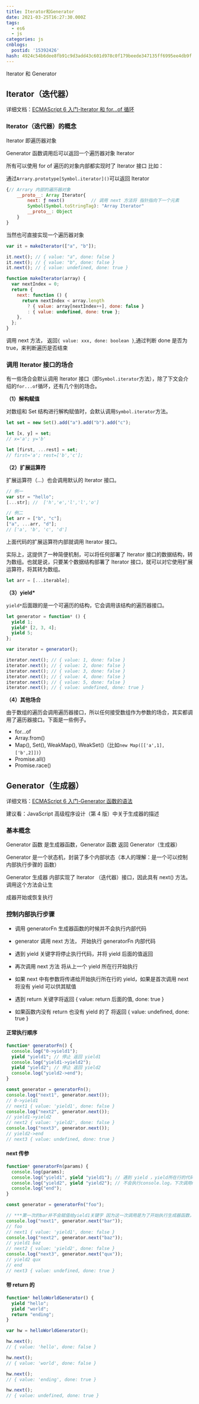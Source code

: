 ```yaml
---
title: Iterator和Generator
date: 2021-03-25T16:27:30.000Z
tags:
  - es6
  - js
categories: js
cnblogs:
  postid: '15392426'
hash: 4924c54b6dee8fb91c9d3add43c601d978c0f179beede347135ff6995ee4db9f
---
```


Iterator 和 Generator

## Iterator（迭代器）

详细文档：[ECMAScript 6 入门-Iterator 和 for...of 循环](https://es6.ruanyifeng.com/#docs/iterator)

### Iterator（迭代器）的概念

Iterator 即遍历器对象

Generator 函数调用后可以返回一个遍历器对象 Iterator

所有可以使用 for of 遍历的对象内部都实现时了 Iterator 接口 比如：

通过`Arrary.prototype[Symbol.iterator]()`可以返回 Iterator

```js
{// Arrary 内部的遍历器对象
    __proto__: Array Iterator{
        next: ƒ next()			// 调用 next 方法将 指针指向下一个元素
        Symbol(Symbol.toStringTag): "Array Iterator"
        __proto__: Object
    }
}
```

当然也可直接实现一个遍历器对象

```js
var it = makeIterator(["a", "b"]);

it.next(); // { value: "a", done: false }
it.next(); // { value: "b", done: false }
it.next(); // { value: undefined, done: true }

function makeIterator(array) {
  var nextIndex = 0;
  return {
    next: function () {
      return nextIndex < array.length
        ? { value: array[nextIndex++], done: false }
        : { value: undefined, done: true };
    },
  };
}
```

调用 next 方法， 返回`{ value: xxx, done: boolean }`,通过判断 done 是否为 true，来判断遍历是否结束

### 调用 Iterator 接口的场合

有一些场合会默认调用 Iterator 接口（即`Symbol.iterator`方法），除了下文会介绍的`for...of`循环，还有几个别的场合。

**（1）解构赋值**

对数组和 Set 结构进行解构赋值时，会默认调用`Symbol.iterator`方法。

```javascript
let set = new Set().add("a").add("b").add("c");

let [x, y] = set;
// x='a'; y='b'

let [first, ...rest] = set;
// first='a'; rest=['b','c'];
```

**（2）扩展运算符**

扩展运算符（...）也会调用默认的 Iterator 接口。

```javascript
// 例一
var str = "hello";
[...str]; //  ['h','e','l','l','o']

// 例二
let arr = ["b", "c"];
["a", ...arr, "d"];
// ['a', 'b', 'c', 'd']
```

上面代码的扩展运算符内部就调用 Iterator 接口。

实际上，这提供了一种简便机制，可以将任何部署了 Iterator 接口的数据结构，转为数组。也就是说，只要某个数据结构部署了 Iterator 接口，就可以对它使用扩展运算符，将其转为数组。

```javascript
let arr = [...iterable];
```

**（3）yield\***

`yield*`后面跟的是一个可遍历的结构，它会调用该结构的遍历器接口。

```javascript
let generator = function* () {
  yield 1;
  yield* [2, 3, 4];
  yield 5;
};

var iterator = generator();

iterator.next(); // { value: 1, done: false }
iterator.next(); // { value: 2, done: false }
iterator.next(); // { value: 3, done: false }
iterator.next(); // { value: 4, done: false }
iterator.next(); // { value: 5, done: false }
iterator.next(); // { value: undefined, done: true }
```

**（4）其他场合**

由于数组的遍历会调用遍历器接口，所以任何接受数组作为参数的场合，其实都调用了遍历器接口。下面是一些例子。

- for...of
- Array.from()
- Map(), Set(), WeakMap(), WeakSet()（比如`new Map([['a',1],['b',2]])`）
- Promise.all()
- Promise.race()

## Generator（生成器）

详细文档：[ECMAScript 6 入门-Generator 函数的语法](https://es6.ruanyifeng.com/#docs/generator)

建议看：JavaScript 高级程序设计（第 4 版）中关于生成器的描述

### 基本概念

Generator 函数 是生成器函数，Generator 函数 返回 Generator（生成器）

Generator 是一个状态机，封装了多个内部状态（本人的理解：是一个可以控制内部执行步骤的 函数）

Generator 生成器 内部实现了 Iterator （迭代器）接口，因此具有 next() 方法。调用这个方法会让生

成器开始或恢复执行

### 控制内部执行步骤

- 调用 generatorFn 生成器函数的时候并不会执行内部代码

- generator 调用 next 方法， 开始执行 generatorFn 内部代码

- 遇到 yield 关键字将停止执行代码，并将 yield 后面的值返回

- 再次调用 next 方法 将从上一个 yield 所在行开始执行

- 如果 next 中有参数将传递给开始执行所在行的 yield，如果是首次调用 next 将没有 yield 可以供其赋值
- 遇到 return 关键字将返回 { value: return 后面的值, done: true }
- 如果函数内没有 return 也没有 yield 的了 将返回 { value: undefined, done: true }

#### 正常执行顺序

```js
function* generatorFn() {
  console.log("0->yield1");
  yield "yield1"; // 停止 返回 yield1
  console.log("yield1->yield2");
  yield "yield2"; // 停止 返回 yield2
  console.log("yield2->end");
}

const generator = generatorFn();
console.log("next1", generator.next());
// 0->yield1
// next1 { value: 'yield1', done: false }
console.log("next2", generator.next());
// yield1->yield2
// next2 { value: 'yield2', done: false }
console.log("next3", generator.next());
// yield2->end
// next3 { value: undefined, done: true }
```

#### next 传参

```js
function* generatorFn(params) {
  console.log(params);
  console.log("yield1", yield "yield1"); // 遇到 yield ，yield所在行的代码都不会执行，但是 yield 后边的参数会返回
  console.log("yield2", yield "yield2"); // 不会执行console.log，下次调用next时才会执行console.log以及后面的代码
  console.log("end");
}

const generator = generatorFn("foo");

// ***第一次的bar并不会赋值给yield1关键字 因为这一次调用是为了开始执行生成器函数，第二次调用yield1的值变成baz***
console.log("next1", generator.next("bar"));
// foo
// next1 { value: 'yield1', done: false }
console.log("next2", generator.next("baz"));
// yield1 baz
// next2 { value: 'yield2', done: false }
console.log("next3", generator.next("qux"));
// yield2 qux
// end
// next3 { value: undefined, done: true }
```

#### 带 return 的

```js
function* helloWorldGenerator() {
  yield "hello";
  yield "world";
  return "ending";
}

var hw = helloWorldGenerator();

hw.next();
// { value: 'hello', done: false }

hw.next();
// { value: 'world', done: false }

hw.next();
// { value: 'ending', done: true }

hw.next();
// { value: undefined, done: true }
```
